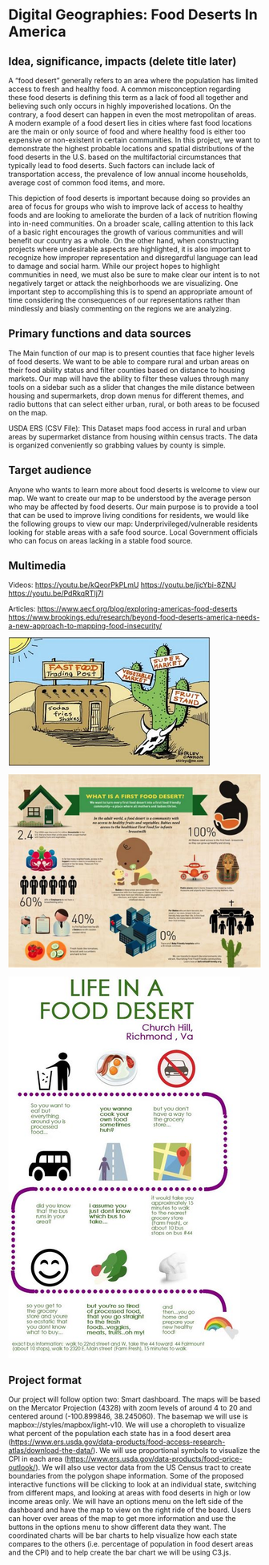# Digital Geographies: Food Deserts In America

## Idea, significance, impacts  (delete title later)

A “food desert” generally refers to an area where the population has limited access to fresh and healthy food. A common misconception regarding these food deserts is defining this term as a lack of food all together and believing such only occurs in highly impoverished locations. On the contrary, a food desert can happen in even the most metropolitan of areas. A modern example of a food desert lies in cities where fast food locations are the main or only source of food and where healthy food is either too expensive or non-existent in certain communities. In this project, we want to demonstrate the highest probable locations and spatial distributions of the food deserts in the U.S. based on the multifactorial circumstances that typically lead to food deserts. Such factors can include lack of transportation access, the prevalence of low annual income households, average cost of common food items, and more. 
 
This depiction of food deserts is important because doing so provides an area of focus for groups who wish to improve lack of access to healthy foods and are looking to ameliorate the burden of a lack of nutrition flowing into in-need communities. On a broader scale, calling attention to this lack of a basic right encourages the growth of various communities and will benefit our country as a whole. On the other hand, when constructing projects where undesirable aspects are highlighted, it is also important to recognize how improper representation and disregardful language can lead to damage and social harm. While our project hopes to highlight communities in need, we must also be sure to make clear our intent is to not negatively target or attack the neighborhoods we are visualizing. One important step to accomplishing this is to spend an appropriate amount of time considering the consequences of our representations rather than mindlessly and biasly commenting on the regions we are analyzing.  
 
 
## Primary functions and data sources

The Main function of our map is to present counties that face higher levels of food deserts. We want to be able to compare rural and urban areas on their food ability status and filter counties based on distance to housing markets. Our map will have the ability to filter these values through many tools on a sidebar such as a slider that changes the mile distance between housing and supermarkets, drop down menus for different themes, and radio buttons that can select either urban, rural, or both areas to be focused on the map.

USDA ERS (CSV File): This Dataset maps food access in rural and urban areas by supermarket distance from housing within census tracts. The data is organized conveniently so grabbing values by county is simple.


## Target audience

Anyone who wants to learn more about food deserts is welcome to view our map. We want to create our map to be understood by the average person who may be affected by food deserts. Our main purpose is to provide a tool that can be used to improve living conditions for residents, we would like the following groups to view our map:
Underprivileged/vulnerable residents looking for stable areas with a safe food source.
Local Government officials who can focus on areas lacking in a stable food source.
 
 
## Multimedia

Videos:
https://youtu.be/kQeorPkPLmU
https://youtu.be/jicYbi-8ZNU
https://youtu.be/PdRkqRTIj7I
 
Articles:
https://www.aecf.org/blog/exploring-americas-food-deserts
https://www.brookings.edu/research/beyond-food-deserts-america-needs-a-new-approach-to-mapping-food-insecurity/
 
![multimedia1](img/multimedia1.JPG) 

![multimedia1](img/multimedia2.JPG)

![multimedia1](img/multimedia3.JPG)

 
## Project format
 
Our project will follow option two: Smart dashboard.  The maps will be based on the Mercator Projection (4328) with zoom levels of around 4 to 20 and centered around (-100.899846, 38.245060).  The basemap we will use is mapbox://styles/mapbox/light-v10.  We will use a choropleth to visualize what percent of the population each state has in a food desert area (https://www.ers.usda.gov/data-products/food-access-research-atlas/download-the-data/).  We will use proportional symbols to visualize the CPI in each area (https://www.ers.usda.gov/data-products/food-price-outlook/).  We will also use vector data from the US Census tract to create boundaries from the polygon shape information.  Some of the proposed interactive functions will be clicking to look at an individual state, switching from different maps, and looking at areas with food deserts in high or low income areas only.  We will have an options menu on the left side of the dashboard and have the map to view on the right ride of the board.  Users can hover over areas of the map to get more information and use the buttons in the options menu to show different data they want.  The coordinated charts will be bar charts to help visualize how each state compares to the others (i.e. percentage of population in food desert areas and the CPI)  and to help create the bar chart we will be using C3.js.
